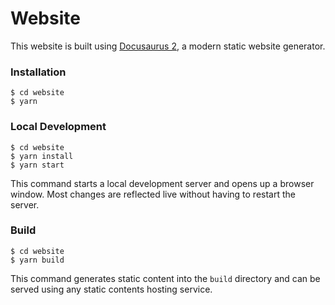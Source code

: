 # Website

This website is built using [Docusaurus 2](https://docusaurus.io/), a modern static website generator.

### Installation

```
$ cd website
$ yarn
```

### Local Development

```
$ cd website
$ yarn install
$ yarn start
```

This command starts a local development server and opens up a browser window. Most changes are reflected live without having to restart the server.

### Build

```
$ cd website
$ yarn build
```

This command generates static content into the `build` directory and can be served using any static contents hosting service.
